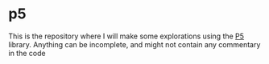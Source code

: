 # p5
This is the repository where I will make some explorations using the [P5](https://p5js.org/) library.
Anything can be incomplete, and might not contain any commentary in the code
